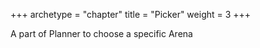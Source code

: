 +++
archetype = "chapter"
title = "Picker"
weight = 3
+++

A part of Planner to choose a specific Arena
